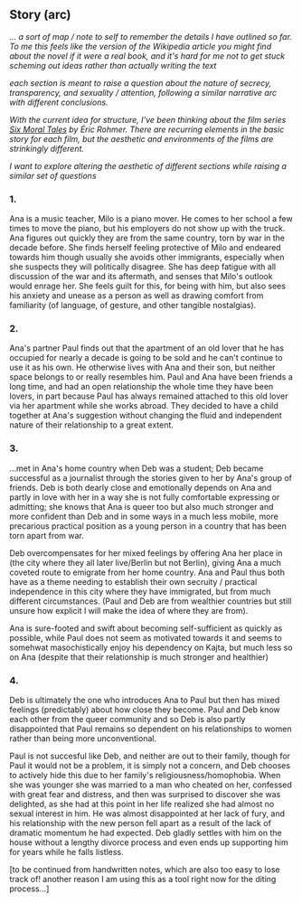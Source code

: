 ## Story (arc)

*... a sort of map / note to self to remember the details I have outlined so far. To me this feels like the version of the Wikipedia article you might find about the novel if it were a real book, and it's hard for me not to get stuck scheming out ideas rather than actually writing the text*

*each section is meant to raise a question about the nature of secrecy, transparency, and sexuality / attention, following a similar narrative arc with different conclusions.*

*With the current idea for structure, I've been thinking about the film series [Six Moral Tales](https://www.criterion.com/boxsets/417-six-moral-tales) by Éric Rohmer. There are recurring elements in the basic story for each film, but the aesthetic and environments of the films are strinkingly different.* 

*I want to explore altering the aesthetic of different sections while raising a similar set of questions*

### 1. 

Ana is a music teacher, Milo is a piano mover. He comes to her school a few times to move the piano, but his employers do not show up with the truck. Ana figures out quickly they are from the same country, torn by war in the decade before. She finds herself feeling protective of Milo and endeared towards him though usually she avoids other immigrants, especially when she suspects they will politically disagree. She has deep fatigue with all discussion of the war and its aftermath, and senses that Milo's outlook would enrage her. She feels guilt for this, for being with him, but also sees his anxiety and unease as a person as well as drawing comfort from familiarity (of language, of gesture, and other tangible nostalgias).

### 2. 

Ana's partner Paul finds out that the apartment of an old lover that he has occupied for nearly a decade is going to be sold and he can't continue to use it as his own. He otherwise lives with Ana and their son, but neither space belongs to or really resembles him. Paul and Ana have been friends a long time, and had an open relationship the whole time they have been lovers, in part because Paul has always remained attached to this old lover via her apartment while she works abroad. They decided to have a child together at Ana's suggestion without changing the fluid and independent nature of their relationship to a great extent. 

### 3. 

...met in Ana's home country when Deb was a student; Deb became successful as a journalist through the stories given to her by Ana's group of friends. Deb is both dearly close and emotionally depends on Ana and partly in love with her in a way she is not fully comfortable expressing or admitting; she knows that Ana is queer too but also much stronger and more confident than Deb and in some ways in a much less mobile, more precarious practical position as a young person in a country that has been torn apart from war. 

Deb overcompensates for her mixed feelings by offering Ana her place in (the city where they all later live/Berlin but not Berlin), giving Ana a much coveted route to emigrate from her home country. Ana and Paul thus both have as a theme needing to establish their own secruity / practical independence in this city where they have immigrated, but from much different circumstances. (Paul and Deb are from wealthier countries but still unsure how explicit I will make the idea of where they are from). 

Ana is sure-footed and swift about becoming self-sufficient as quickly as possible, while Paul does not seem as motivated towards it and seems to somehwat masochistically enjoy his dependency on Kajta, but much less so on Ana (despite that their relationship is much stronger and healthier)

### 4. 

Deb is ultimately the one who introduces Ana to Paul but then has mixed feelings (predictably) about how close they become. Paul and Deb know each other from the queer community and so Deb is also partly disappointed that Paul remains so dependent on his relationships to women rather than being more unconventional. 

Paul is not succesful like Deb, and neither are out to their family, though for Paul it would not be a problem, it is simply not a concern, and Deb chooses to actively hide this due to her family's religiousness/homophobia. When she was younger she was married to a man who cheated on her, confessed with great fear and distress, and then was surprised to discover she was delighted, as she had at this point in her life realized she had almost no sexual interest in him. He was almost disappointed at her lack of fury, and his relationship with the new person fell apart as a result of the lack of dramatic momentum he had expected. Deb gladly settles with him on the house without a lengthy divorce process and even ends up supporting him for years while he falls listless.
    
 [to be continued from handwritten notes, which are also too easy to lose track of! another reason I am using this as a tool right now for the diting process...]  
